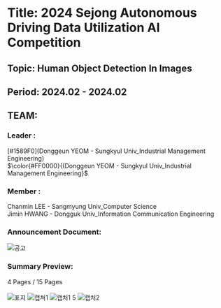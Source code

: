 # Title: 2024 Sejong Autonomous Driving Data Utilization AI Competition<br/>
## Topic: Human Object Detection In Images<br/>
## Period: 2024.02 - 2024.02 <br/>
## TEAM:<br/>
### Leader : <br/>
[#1589F0](Donggeun YEOM - Sungkyul Univ_Industrial Management Engineering) <br/>
$\color{#FF0000}{(Donggeun YEOM - Sungkyul Univ_Industrial Management Engineering}$

### Member : <br/>
Chanmin LEE - Sangmyung Univ_Computer Science <br/>
Jimin HWANG - Dongguk Univ_Information Communication Engineering <br/>


### Announcement Document:<br/>
![공고](https://github.com/user-attachments/assets/57a9fd78-5ecf-4c3f-93b2-da173a38a276)


### Summary Preview:<br/>
4 Pages / 15 Pages<br/>
<br/>
![표지](https://github.com/user-attachments/assets/2ec11759-ad0a-4e7d-a5dc-f86b7e07e475)
![캡쳐1](https://github.com/user-attachments/assets/d2fddfbd-9a95-4223-b6bb-add2105f0c11)
![캡처1 5](https://github.com/user-attachments/assets/a50612e9-8152-4289-95ee-c589b8a95250)
![캡처2](https://github.com/user-attachments/assets/b85850c5-1191-4151-b067-2f347273c9a9)

